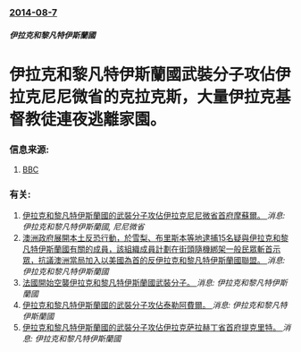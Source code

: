 ### [2014-08-7](/news/2014/08/7/index.md)

##### 伊拉克和黎凡特伊斯蘭國
# 伊拉克和黎凡特伊斯蘭國武裝分子攻佔伊拉克尼尼微省的克拉克斯，大量伊拉克基督教徒連夜逃離家園。 




### 信息来源:

1. [BBC](http://www.bbc.co.uk/news/world-middle-east-28686998)

### 有关:

1. [ 伊拉克和黎凡特伊斯蘭國的武裝分子攻佔伊拉克尼尼微省首府摩蘇爾。 ](/news/2014/06/7/伊拉克和黎凡特伊斯蘭國的武裝分子攻佔伊拉克尼尼微省首府摩蘇爾.md) _消息: 伊拉克和黎凡特伊斯蘭國, 尼尼微省_
2. [ 澳洲政府展開本土反恐行動，於雪梨、布里斯本等地逮捕15名疑與伊拉克和黎凡特伊斯蘭國有關的成員，該組織成員計劃在街頭隨機綁架一般民眾斬首示眾，抗議澳洲當局加入以美國為首的反伊拉克和黎凡特伊斯蘭國聯盟。 ](/news/2014/09/1/澳洲政府展開本土反恐行動-於雪梨-布里斯本等地逮捕15名疑與伊拉克和黎凡特伊斯蘭國有關的成員-該組織成員計劃在街頭隨機.md) _消息: 伊拉克和黎凡特伊斯蘭國_
3. [ 法國開始空襲伊拉克和黎凡特伊斯蘭國武裝分子。 ](/news/2014/09/1/法國開始空襲伊拉克和黎凡特伊斯蘭國武裝分子.md) _消息: 伊拉克和黎凡特伊斯蘭國_
4. [ 伊拉克和黎凡特伊斯蘭國的武裝分子攻佔泰勒阿費爾。 ](/news/2014/06/7/伊拉克和黎凡特伊斯蘭國的武裝分子攻佔泰勒阿費爾.md) _消息: 伊拉克和黎凡特伊斯蘭國_
5. [ 伊拉克和黎凡特伊斯蘭國的武裝分子攻佔伊拉克萨拉赫丁省首府提克里特。 ](/news/2014/06/7/伊拉克和黎凡特伊斯蘭國的武裝分子攻佔伊拉克萨拉赫丁省首府提克里特.md) _消息: 伊拉克和黎凡特伊斯蘭國_
